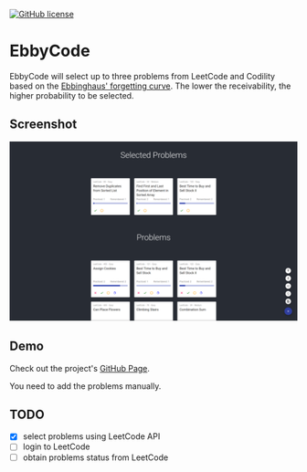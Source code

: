 [![GitHub license](https://img.shields.io/github/license/MingyiZhang/EbbyCode?style=for-the-badge)](https://github.com/MingyiZhang/EbbyCode/blob/master/LICENSE)
# EbbyCode

EbbyCode will select up to three problems from LeetCode and Codility based on the [Ebbinghaus' forgetting curve](https://en.wikipedia.org/wiki/Forgetting_curve).
The lower the receivability, the higher probability to be selected. 

## Screenshot
![screenshot](docs/screenshot.png)

## Demo
Check out the project's [GitHub Page](https://mingyizhang.github.io/EbbyCode).

You need to add the problems manually.

## TODO
- [x] select problems using LeetCode API
- [ ] login to LeetCode
- [ ] obtain problems status from LeetCode 